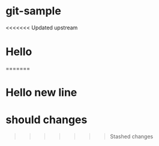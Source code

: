 # git-sample
<<<<<<< Updated upstream
# Hello
=======
# Hello new line
# should changes
>>>>>>> Stashed changes

